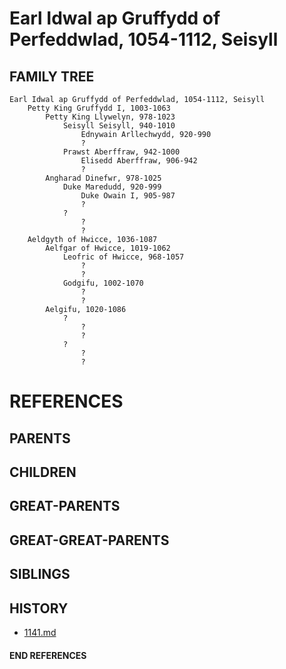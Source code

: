 # Earl Idwal ap Gruffydd of Perfeddwlad, 1054-1112, Seisyll

## FAMILY TREE
```
Earl Idwal ap Gruffydd of Perfeddwlad, 1054-1112, Seisyll
    Petty King Gruffydd I, 1003-1063
        Petty King Llywelyn, 978-1023
            Seisyll Seisyll, 940-1010
                Ednywain Arllechwydd, 920-990
                ?
            Prawst Aberffraw, 942-1000
                Elisedd Aberffraw, 906-942
                ?
        Angharad Dinefwr, 978-1025
            Duke Maredudd, 920-999
                Duke Owain I, 905-987
                ?
            ?
                ?
                ?
    Aeldgyth of Hwicce, 1036-1087
        Aelfgar of Hwicce, 1019-1062
            Leofric of Hwicce, 968-1057
                ?
                ?
            Godgifu, 1002-1070
                ?
                ?
        Aelgifu, 1020-1086
            ?
                ?
                ?
            ?
                ?
                ?
```


# REFERENCES

## PARENTS 

## CHILDREN 

## GREAT-PARENTS 

## GREAT-GREAT-PARENTS 
## SIBLINGS

 
## HISTORY
* [1141.md](../h/1141.md)

#### END REFERENCES
